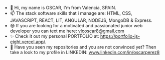 - 👋 Hi, my name is OSCAR, I'm from Valencia, SPAIN.
- 📫 The stack software skills that i manage are: HTML, CSS, JAVASCRIPT, REACT, LIT, ANGULAR, NODEJS, MongoDB & Express.
- 😎 If you are looking for a motivated and passionated junior web developer you can text me here: vlcoscar8@gmail.com
- ✨ Check it out my personal PORTFOLIO at: https://portfolio-js-eight.vercel.app/. 
- 👀 Have you seen my repositories and you are not convinced yet? Then take a look to my profile in LINKEDIN: www.linkedin.com/in/oscarperez8 




<!---
vlcoscar8/vlcoscar8 is a ✨ special ✨ repository because its `README.md` (this file) appears on your GitHub profile.
You can click the Preview link to take a look at your changes.
--->
